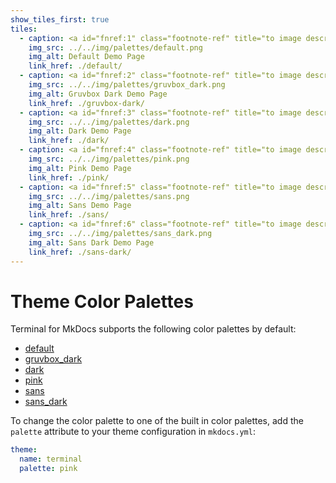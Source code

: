 ```yaml
---
show_tiles_first: true
tiles:
  - caption: <a id="fnref:1" class="footnote-ref" title="to image description" alt="to long image description" href="#fn:1">Default</a>
    img_src: ../../img/palettes/default.png
    img_alt: Default Demo Page
    link_href: ./default/
  - caption: <a id="fnref:2" class="footnote-ref" title="to image description" alt="to long image description" href="#fn:2">Gruvbox Dark</a>
    img_src: ../../img/palettes/gruvbox_dark.png
    img_alt: Gruvbox Dark Demo Page
    link_href: ./gruvbox-dark/
  - caption: <a id="fnref:3" class="footnote-ref" title="to image description" alt="to long image description" href="#fn:3">Dark</a>
    img_src: ../../img/palettes/dark.png
    img_alt: Dark Demo Page
    link_href: ./dark/    
  - caption: <a id="fnref:4" class="footnote-ref" title="to image description" alt="to long image description" href="#fn:4">Pink</a>
    img_src: ../../img/palettes/pink.png
    img_alt: Pink Demo Page
    link_href: ./pink/        
  - caption: <a id="fnref:5" class="footnote-ref" title="to image description" alt="to long image description" href="#fn:5">Sans</a>
    img_src: ../../img/palettes/sans.png
    img_alt: Sans Demo Page
    link_href: ./sans/    
  - caption: <a id="fnref:6" class="footnote-ref" title="to image description" alt="to long image description" href="#fn:6">Sans Dark</a>
    img_src: ../../img/palettes/sans_dark.png
    img_alt: Sans Dark Demo Page
    link_href: ./sans-dark/            
---
```

# Theme Color Palettes
Terminal for MkDocs subports the following color palettes by default:

  - [default](default.md)
  - [gruvbox_dark](gruvbox-dark.md)
  - [dark](dark.md)
  - [pink](pink.md)
  - [sans](sans.md)
  - [sans_dark](sans-dark.md)

To change the color palette to one of the built in color palettes, add the `palette` attribute to your theme configuration in `mkdocs.yml`:

```yaml
theme:
  name: terminal
  palette: pink
```

[^1]: demo site with a white background and light blue hyperlinks.
[^2]: demo site with a dark grey background, orange hyperlinks, and light yellow text.
[^3]: demo site with a black background, light blue hyperlinks, and white text.
[^4]: demo site with a white background and pink hyperlinks.
[^5]: demo site with a white background, light blue hyperlinks, and sans font.
[^6]: demo site with a black background, light blue hyperlinks, and white text in sans font.